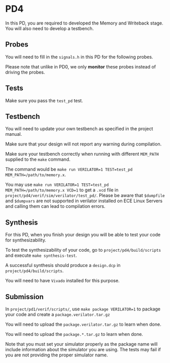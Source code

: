 # PD4

In this PD, you are required to developed the Memory and Writeback stage.
You will also need to develop a testbench.

## Probes

You will need to fill in the `signals.h` in this PD for the following probes.

Please note that unlike in PD0, we only **monitor** these probes instead of driving the probes.

## Tests

Make sure you pass the `test_pd` test.

## Testbench

You will need to update your own testbench as specified in the project manual.

Make sure that your design will not report any warning during compilation.

Make sure your testbench correctly when running with different `MEM_PATH` supplied to the `make` command.

The command would be `make run VERILATOR=1 TEST=test_pd MEM_PATH=/path/to/memory.x`.

You may use `make run VERILATOR=1 TEST=test_pd MEM_PATH=/path/to/memory.x VCD=1` to get a `.vcd` file in `project/pd4/verif/sim/verilator/test_pd/`. 
Please be aware that `$dumpfile` and `$dumpvars` are not supported in verilator installed on ECE Linux Servers and calling them can lead to compilation errors.

## Synthesis

For this PD, when you finish your design you will be able to test your code for synthesizability.

To test the synthesizability of your code, go to `project/pd4/build/scripts` and execute `make synthesis-test`.

A successful synthesis should produce a `design.dcp` in `project/pd4/build/scripts`.

You will need to have `Vivado` installed for this purpose.

## Submission

In `project/pd1/verif/scripts/`, use `make package VERILATOR=1` to package your code and create a `package.verilator.tar.gz`

You will need to upload the `package.verilator.tar.gz` to learn when done.

You will need to upload the `package.*.tar.gz` to learn when done.

Note that you must set your simulator properly as the package name will include
information about the simulator you are using.
The tests may fail if you are not providing the proper simulator name.

